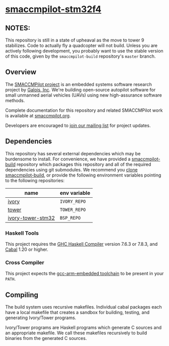 [smaccmpilot-stm32f4](http://github.com/galoisinc/smaccmpilot-stm32f4)
==============================

## NOTES:

This repository is still in a state of upheaval as the move to tower 9
stabilizes. Code to actually fly a quadcopter will not build.
Unless you are actively following development, you probably want to use the
stable version of this code, given by the `smaccmpilot-build` repository's
`master` branch.

## Overview

The [SMACCMPilot project][smaccmpilot.org] is an embedded systems software
research project by [Galois, Inc][galois]. We're building open-source autopilot
software for small unmanned aerial vehicles (UAVs) using new high-assurance
software methods.

Complete documentation for this repository and related SMACCMPilot work is
available at [smaccmpilot.org][].


Developers are encouraged to [join our mailing list][list] for project
updates.

[galois]: http://galois.com
[smaccmpilot.org]: http://smaccmpilot.org
[list]: http://community.galois.com/mailman/listinfo/smaccmpilot

## Dependencies

This repository has several external dependencies which may be burdensome to
install. For convenience, we have provided a [smaccmpilot-build][] repository
which packages this repository and all of the required dependencies using git
submodules. We recommend you [clone smaccmpilot-build][smaccmpilot-build], or
provide the following environment variables pointing to the following
repositories:

| name | env variable |
|------|--------------|
| [ivory][] | `IVORY_REPO` |
| [tower][] | `TOWER_REPO` |
| [ivory-tower-stm32][] | `BSP_REPO` |

[smaccmpilot-build]: https://github.com/galoisinc/smaccmpilot-build
[ivory]: https://github.com/galoisinc/ivory
[tower]: https://github.com/galoisinc/tower
[ivory-tower-stm32]: https://github.com/galoisinc/ivory-tower-stm32

### Haskell Tools

This project requires the [GHC Haskell Compiler][ghc] version 7.6.3 or
7.8.3, and [Cabal][] 1.20 or higher.

[ghc]: https://www.haskell.org/ghc
[Cabal]: https://www.haskell.org/cabal

### Cross Compiler

This project expects the [gcc-arm-embedded toolchain][1] to be present in your
`PATH`.

[1]:https://launchpad.net/gcc-arm-embedded

## Compiling

The build system uses recursive makefiles. Individual cabal packages each have
a local makefile that creates a sandbox for building, testing, and generating
Ivory/Tower programs.

Ivory/Tower programs are Haskell programs which generate C sources and an
appropriate makefile. We call these makefiles recursively to build binaries from
the generated C sources.

